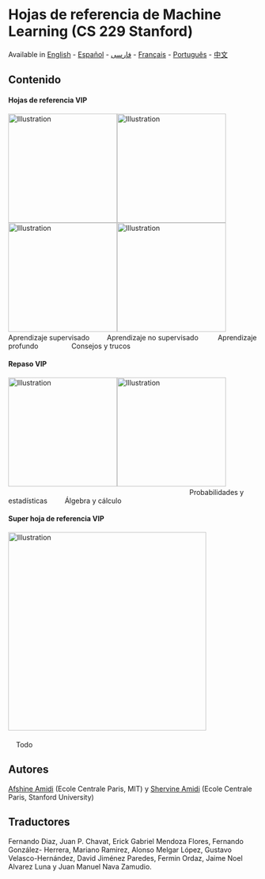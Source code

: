 # Hojas de referencia de Machine Learning (CS 229 Stanford)
Available in [English](https://github.com/afshinea/stanford-cs-229-machine-learning/tree/master/en) -  [Español](https://github.com/afshinea/stanford-cs-229-machine-learning/tree/master/es) -  [فارسی](https://stanford.edu/~shervine/l/fa/teaching/cs-229/cheatsheet-supervised-learning) -  [Français](https://github.com/afshinea/stanford-cs-229-machine-learning/tree/master/fr) -  [Português](https://github.com/afshinea/stanford-cs-229-machine-learning/tree/master/pt) -  [中文](https://github.com/afshinea/stanford-cs-229-machine-learning/tree/master/zh)

## Contenido
#### Hojas de referencia VIP
<a href="https://github.com/afshinea/stanford-cs-229-machine-learning/blob/master/es/hoja-referencia-aprendizaje-supervisado.pdf"><img src="https://stanford.edu/~shervine/images/vip-cheatsheet-supervised-learning.png?" alt="Illustration" width="220px"/></a><a href="https://github.com/afshinea/stanford-cs-229-machine-learning/blob/master/es/hoja-referencia-aprendizaje-no-supervisado.pdf"><img src="https://stanford.edu/~shervine/images/vip-cheatsheet-unsupervised-learning.png" alt="Illustration" width="220px"/></a><a href="https://github.com/afshinea/stanford-cs-229-machine-learning/blob/master/es/hoja-referencia-aprendizaje-profundo.pdf"><img src="https://stanford.edu/~shervine/images/vip-cheatsheet-deep-learning.png" alt="Illustration" width="220px"/></a><a href="https://github.com/afshinea/stanford-cs-229-machine-learning/blob/master/es/hoja-referencia-aprendizaje-automatico-consejos-trucos.pdf"><img src="https://stanford.edu/~shervine/images/vip-cheatsheet-machine-learning-tricks.png" alt="Illustration" width="220px"/></a>
&nbsp; &nbsp; &nbsp;&nbsp; &nbsp; Aprendizaje supervisado &nbsp; &nbsp; &nbsp; &nbsp; Aprendizaje no supervisado &nbsp; &nbsp; &nbsp; &nbsp;&nbsp; Aprendizaje profundo &nbsp; &nbsp; &nbsp; &nbsp; &nbsp; &nbsp; &nbsp; &nbsp; Consejos y trucos

#### Repaso VIP
<a href="https://github.com/afshinea/stanford-cs-229-machine-learning/blob/master/es/repaso-probabilidades-estadisticas.pdf"><img src="https://stanford.edu/~shervine/images/vip-refresher-probabilities-and-statistics.png" alt="Illustration" width="220px"/></a><a href="https://github.com/afshinea/stanford-cs-229-machine-learning/blob/master/es/repaso-algebra-lineal-calculo.pdf"><img src="https://stanford.edu/~shervine/images/vip-refresher-linear-algebra-and-calculus.png#1" alt="Illustration" width="220px"/></a> &nbsp; &nbsp; &nbsp; &nbsp; &nbsp; &nbsp; &nbsp; &nbsp; &nbsp; &nbsp; &nbsp; &nbsp; &nbsp; &nbsp; &nbsp; &nbsp; &nbsp; &nbsp; &nbsp; &nbsp; &nbsp; &nbsp; &nbsp; &nbsp; &nbsp; &nbsp; &nbsp; &nbsp; &nbsp; &nbsp; &nbsp; &nbsp; &nbsp; &nbsp; &nbsp; &nbsp; &nbsp; &nbsp; &nbsp; &nbsp; &nbsp; &nbsp; &nbsp; &nbsp; &nbsp; &nbsp; &nbsp; &nbsp; &nbsp; &nbsp; &nbsp; &nbsp;&nbsp; &nbsp; &nbsp; Probabilidades y estadísticas  &nbsp; &nbsp; &nbsp; &nbsp; Álgebra y cálculo

#### Super hoja de referencia VIP
<a href="https://github.com/afshinea/stanford-cs-229-machine-learning/blob/master/es/super-hoja-referencia-machine-learning.pdf"><img src="https://stanford.edu/~shervine/images/super-vip-cheatsheet.png" alt="Illustration" width="400px"/></a> &nbsp; &nbsp; &nbsp; &nbsp; &nbsp; &nbsp; &nbsp; &nbsp; &nbsp; &nbsp; &nbsp; &nbsp; &nbsp; &nbsp; &nbsp; &nbsp; &nbsp; &nbsp; &nbsp; &nbsp; &nbsp; &nbsp; &nbsp; &nbsp; &nbsp; &nbsp; &nbsp; &nbsp; &nbsp; &nbsp; &nbsp; &nbsp; &nbsp; &nbsp; &nbsp; &nbsp; &nbsp; &nbsp; &nbsp; &nbsp; &nbsp; &nbsp; &nbsp; &nbsp; &nbsp; &nbsp; &nbsp; &nbsp; &nbsp; &nbsp; &nbsp; &nbsp; &nbsp; &nbsp; &nbsp; &nbsp; &nbsp; &nbsp; &nbsp; &nbsp; &nbsp; &nbsp; &nbsp; &nbsp;&nbsp; &nbsp; &nbsp; &nbsp; &nbsp; &nbsp; &nbsp; &nbsp; &nbsp; &nbsp; &nbsp; &nbsp; &nbsp;&nbsp; &nbsp; &nbsp; Todo

## Autores
[Afshine Amidi](https://twitter.com/afshinea) (Ecole Centrale Paris, MIT) y [Shervine Amidi](https://twitter.com/shervinea) (Ecole Centrale Paris, Stanford University)

## Traductores
Fernando Diaz, Juan P. Chavat, Erick Gabriel Mendoza Flores, Fernando González- Herrera, Mariano Ramirez, Alonso Melgar López, Gustavo Velasco-Hernández, David Jiménez Paredes, Fermin Ordaz, Jaime Noel Alvarez Luna y Juan Manuel Nava Zamudio.

